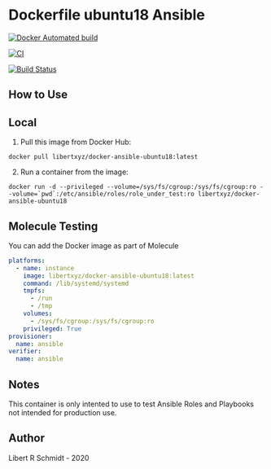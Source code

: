 # Dockerfile ubuntu18 Ansible

[![Docker Automated build](https://img.shields.io/docker/automated/libertxyz/docker-ansible-ubuntu18.svg?maxAge=2592000)](https://hub.docker.com/r/libertxyz/docker-ansible-ubuntu18)


[![CI](https://github.com/libert-xyz/docker-ansible-ubuntu18/workflows/Build/badge.svg?branch=master&event=push)](https://github.com/libert-xyz/docker-ansible-ubuntu18/actions?query=workflow%3ABuild)

[![Build Status](https://travis-ci.com/libert-xyz/docker-ansible-ubuntu18.svg?branch=master)](https://travis-ci.com/libert-xyz/docker-ansible-ubuntu18)

## How to Use

## Local

  1. Pull this image from Docker Hub:

  `docker pull libertxyz/docker-ansible-ubuntu18:latest`

  2. Run a container from the image:

  ```docker run -d --privileged --volume=/sys/fs/cgroup:/sys/fs/cgroup:ro --volume=`pwd`:/etc/ansible/roles/role_under_test:ro libertxyz/docker-ansible-ubuntu18```

## Molecule Testing

You can add the Docker image as part of Molecule

```yaml
platforms:
  - name: instance
    image: libertxyz/docker-ansible-ubuntu18:latest
    command: /lib/systemd/systemd
    tmpfs:
      - /run
      - /tmp
    volumes:
      - /sys/fs/cgroup:/sys/fs/cgroup:ro
    privileged: True
provisioner:
  name: ansible
verifier:
  name: ansible
```

## Notes

This container is only intented to use to test Ansible Roles and Playbooks not intended for production use.

## Author

Libert R Schmidt - 2020